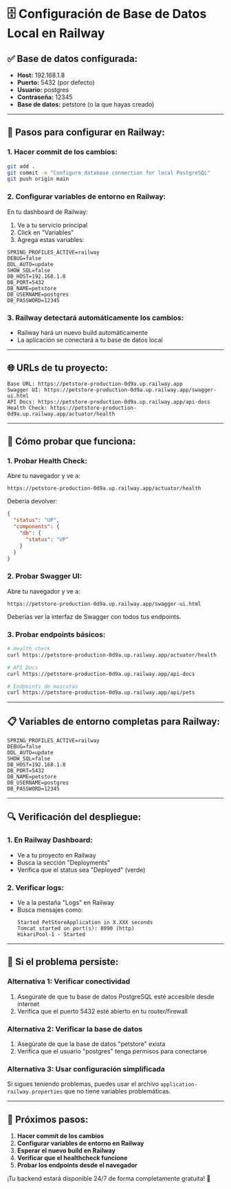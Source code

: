 # 🗄️ Configuración de Base de Datos Local en Railway

## ✅ **Base de datos configurada:**
- **Host:** 192.168.1.8
- **Puerto:** 5432 (por defecto)
- **Usuario:** postgres
- **Contraseña:** 12345
- **Base de datos:** petstore (o la que hayas creado)

---

## 🚀 **Pasos para configurar en Railway:**

### **1. Hacer commit de los cambios:**
```bash
git add .
git commit -m "Configure database connection for local PostgreSQL"
git push origin main
```

### **2. Configurar variables de entorno en Railway:**

En tu dashboard de Railway:
1. Ve a tu servicio principal
2. Click en "Variables"
3. Agrega estas variables:

```
SPRING_PROFILES_ACTIVE=railway
DEBUG=false
DDL_AUTO=update
SHOW_SQL=false
DB_HOST=192.168.1.8
DB_PORT=5432
DB_NAME=petstore
DB_USERNAME=postgres
DB_PASSWORD=12345
```

### **3. Railway detectará automáticamente los cambios:**
- Railway hará un nuevo build automáticamente
- La aplicación se conectará a tu base de datos local

---

## 🌐 **URLs de tu proyecto:**

```
Base URL: https://petstore-production-0d9a.up.railway.app
Swagger UI: https://petstore-production-0d9a.up.railway.app/swagger-ui.html
API Docs: https://petstore-production-0d9a.up.railway.app/api-docs
Health Check: https://petstore-production-0d9a.up.railway.app/actuator/health
```

---

## 🧪 **Cómo probar que funciona:**

### **1. Probar Health Check:**
Abre tu navegador y ve a:
```
https://petstore-production-0d9a.up.railway.app/actuator/health
```

Debería devolver:
```json
{
  "status": "UP",
  "components": {
    "db": {
      "status": "UP"
    }
  }
}
```

### **2. Probar Swagger UI:**
Abre tu navegador y ve a:
```
https://petstore-production-0d9a.up.railway.app/swagger-ui.html
```

Deberías ver la interfaz de Swagger con todos tus endpoints.

### **3. Probar endpoints básicos:**
```bash
# Health check
curl https://petstore-production-0d9a.up.railway.app/actuator/health

# API Docs
curl https://petstore-production-0d9a.up.railway.app/api-docs

# Endpoints de mascotas
curl https://petstore-production-0d9a.up.railway.app/api/pets
```

---

## 📋 **Variables de entorno completas para Railway:**

```
SPRING_PROFILES_ACTIVE=railway
DEBUG=false
DDL_AUTO=update
SHOW_SQL=false
DB_HOST=192.168.1.8
DB_PORT=5432
DB_NAME=petstore
DB_USERNAME=postgres
DB_PASSWORD=12345
```

---

## 🔍 **Verificación del despliegue:**

### **1. En Railway Dashboard:**
- Ve a tu proyecto en Railway
- Busca la sección "Deployments"
- Verifica que el status sea "Deployed" (verde)

### **2. Verificar logs:**
- Ve a la pestaña "Logs" en Railway
- Busca mensajes como:
  ```
  Started PetStoreApplication in X.XXX seconds
  Tomcat started on port(s): 8090 (http)
  HikariPool-1 - Started
  ```

---

## 🚨 **Si el problema persiste:**

### **Alternativa 1: Verificar conectividad**
1. Asegúrate de que tu base de datos PostgreSQL esté accesible desde internet
2. Verifica que el puerto 5432 esté abierto en tu router/firewall

### **Alternativa 2: Verificar la base de datos**
1. Asegúrate de que la base de datos "petstore" exista
2. Verifica que el usuario "postgres" tenga permisos para conectarse

### **Alternativa 3: Usar configuración simplificada**
Si sigues teniendo problemas, puedes usar el archivo `application-railway.properties` que no tiene variables problemáticas.

---

## 🎯 **Próximos pasos:**

1. **Hacer commit de los cambios**
2. **Configurar variables de entorno en Railway**
3. **Esperar el nuevo build en Railway**
4. **Verificar que el healthcheck funcione**
5. **Probar los endpoints desde el navegador**

¡Tu backend estará disponible 24/7 de forma completamente gratuita! 🚀
